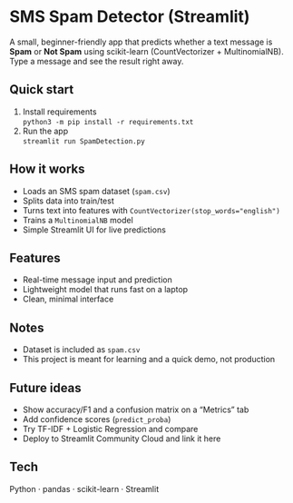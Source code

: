 # SMS Spam Detector (Streamlit)

A small, beginner-friendly app that predicts whether a text message is **Spam** or **Not Spam** using scikit-learn (CountVectorizer + MultinomialNB). Type a message and see the result right away.

## Quick start
1. Install requirements  
   `python3 -m pip install -r requirements.txt`
2. Run the app  
   `streamlit run SpamDetection.py`

## How it works
- Loads an SMS spam dataset (`spam.csv`)
- Splits data into train/test
- Turns text into features with `CountVectorizer(stop_words="english")`
- Trains a `MultinomialNB` model
- Simple Streamlit UI for live predictions

## Features
- Real-time message input and prediction
- Lightweight model that runs fast on a laptop
- Clean, minimal interface

## Notes
- Dataset is included as `spam.csv`
- This project is meant for learning and a quick demo, not production

## Future ideas
- Show accuracy/F1 and a confusion matrix on a “Metrics” tab
- Add confidence scores (`predict_proba`)
- Try TF-IDF + Logistic Regression and compare
- Deploy to Streamlit Community Cloud and link it here

## Tech
Python · pandas · scikit-learn · Streamlit
